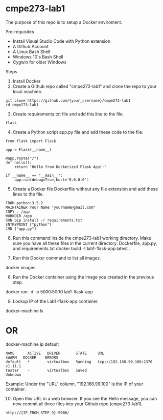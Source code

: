 # cmpe273-lab1
The purpose of this repo is to setup a Docker enviroment.

Pre-requisites
- Install Visual Studio Code with Python extension.
- A Github Account
- A Linux Bash Shell
- Windows 10's Bash Shell
- Cygwin for older Windows

Steps

1. Install Docker
2. Create a Github repo called "cmpe273-lab1" and clone the repo to your local machine.
```
git clone https://github.com/{your_username}/cmpe273-lab1
cd cmpe273-lab1
```

3. Create requirements.txt file and add this line to the file.
```
flask
```

4. Create a Python script app.py file and add these code to the file.
```
from flask import Flask

app = Flask(__name__)

@app.route("/")
def hello():
    return "Hello from Dockerized Flask App!!"

if __name__ == "__main__":
    app.run(debug=True,host='0.0.0.0')
```

5. Create a Docker file Dockerfile without any file extension and add these lines to the file.
```
FROM python:3.5.2
MAINTAINER Your Name "yourname@gmail.com"
COPY . /app
WORKDIR /app
RUN pip install -r requirements.txt
ENTRYPOINT ["python"]
CMD ["app.py"]
```

6. Run this command inside the cmpe273-lab1 working directory. Make sure you have all these files in the current directory: Dockerfile, 
app.py, and requirements.txt
docker build -t lab1-flask-app:latest .

7. Run this Docker command to list all images.

docker images

8. Run the Docker container using the image you created in the previous step.

docker run -d -p 5000:5000 lab1-flask-app

9. Lookup IP of the Lab1-flask-app container.

docker-machine ls
# OR 
docker-machine ip default
```
NAME      ACTIVE   DRIVER       STATE     URL                         SWARM   DOCKER    ERRORS
default   *        virtualbox   Running   tcp://192.168.99.100:2376           v1.11.1   
tester    -        virtualbox   Saved                                         Unknown   
```
Example: Under the "URL" column, "192.168.99.100" is the IP of your container.

10. Open this URL in a web browser. If you see the Hello message, you can now commit all three files into your Github repo (cmpe273-lab1).
```
http://{IP_FROM_STEP_9}:5000/
```
